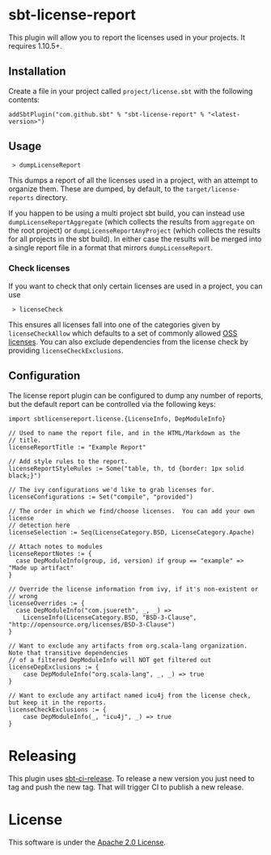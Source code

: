 # sbt-license-report

This plugin will allow you to report the licenses used in your projects. It requires 1.10.5+.

## Installation

Create a file in your project called `project/license.sbt` with the following contents:

    addSbtPlugin("com.github.sbt" % "sbt-license-report" % "<latest-version>")

## Usage

     > dumpLicenseReport

This dumps a report of all the licenses used in a project, with an attempt to organize them.  These are dumped, by default, to the `target/license-reports` directory.

If you happen to be using a multi project sbt build, you can instead use `dumpLicenseReportAggregate` (which collects the results
from `aggregate` on the root project) or `dumpLicenseReportAnyProject` (which collects the results for all projects in the sbt build).
In either case the results will be merged into a single report file in a format that mirrors `dumpLicenseReport`.

### Check licenses

If you want to check that only certain licenses are used in a project, you can use

     > licenseCheck

This ensures all licenses fall into one of the categories given by `licenseCheckAllow` which defaults
to a set of commonly allowed [OSS licenses](./src/main/scala/sbtlicensereport/SbtLicenseReport.scala#L173). You can also exclude dependencies from the license check by 
providing `licenseCheckExclusions`.

## Configuration

The license report plugin can be configured to dump any number of reports, but the default report
can be controlled via the following keys:

    import sbtlicensereport.license.{LicenseInfo, DepModuleInfo}

    // Used to name the report file, and in the HTML/Markdown as the
    // title.
    licenseReportTitle := "Example Report"

    // Add style rules to the report.
    licenseReportStyleRules := Some("table, th, td {border: 1px solid black;}")

    // The ivy configurations we'd like to grab licenses for.
    licenseConfigurations := Set("compile", "provided")

    // The order in which we find/choose licenses.  You can add your own license
    // detection here
    licenseSelection := Seq(LicenseCategory.BSD, LicenseCategory.Apache)

    // Attach notes to modules
    licenseReportNotes := {
      case DepModuleInfo(group, id, version) if group == "example" => "Made up artifact"
    }

    // Override the license information from ivy, if it's non-existent or
    // wrong
    licenseOverrides := {
      case DepModuleInfo("com.jsuereth", _, _) =>
        LicenseInfo(LicenseCategory.BSD, "BSD-3-Clause", "http://opensource.org/licenses/BSD-3-Clause")
    }

    // Want to exclude any artifacts from org.scala-lang organization. Note that transitive dependencies
    // of a filtered DepModuleInfo will NOT get filtered out
    licenseDepExclusions := {
        case DepModuleInfo("org.scala-lang", _, _) => true
    }

    // Want to exclude any artifact named icu4j from the license check, but keep it in the reports.
    licenseCheckExclusions := {
        case DepModuleInfo(_, "icu4j", _) => true
    }

# Releasing

This plugin uses [sbt-ci-release](https://github.com/sbt/sbt-ci-release). To
release a new version you just need to tag and push the new tag. That will
trigger CI to publish a new release.

# License

This software is under the [Apache 2.0 License](http://www.apache.org/licenses/LICENSE-2.0.html).
